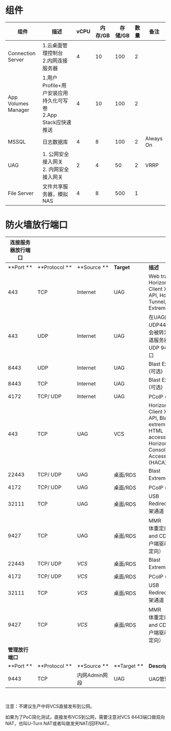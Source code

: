 # 组件
|**组件**|**描述**|**vCPU**|**内存/GB**|**存储/GB**|**数量**|**备注**|
| ----- | ----- | ----- | ----- | ----- | ----- | ----- |
|Connection Server|1.云桌面管理控制台<br>2.内网连接服务器|4|10|100|2| |
|App Volumes Manager|1.用户Profile+用户安装应用持久化可写卷<br>2.App Stack应快速推送|4|10|100|2| |
|MSSQL|日志数据库|4|8|100|2|Always On|
|UAG|1\. 公网安全接入网关<br>2\. 内网安全接入网关|2|4|50|2|VRRP|
|File Server|文件共享服务器，模拟NAS|4|8|500|1| |



# 防火墙放行端口
|**连接服务器放行端口**| | | | |
| ----- | ----- | ----- | ----- | ----- |
|**Port **|**Protocol **|**Source **|**Target**|**描述**|
|443 |TCP |Internet |UAG|Web traffic, Horizon Client XML - API, Horizon Tunnel,  Blast Extreme |
|443 |UDP |Internet |UAG|在UAG内部，UDP443端口会被转发到隧道服务器的UDP 9443端口|
|8443 |UDP |Internet |UAG|Blast Extreme (可选) |
|8443 |TCP |Internet |UAG|Blast Extreme (可选) |
|4172 |TCP/ UDP |Internet |UAG|PCoIP (可选) |
|443 |TCP |UAG|VCS|Horizon Client XML-API, Blast extreme HTML access, Horizon Air Console Access (HACA) |
|22443|TCP/ UDP |UAG|桌面/RDS |Blast Extreme 协议|
|4172 |TCP/ UDP |UAG|桌面/RDS |PCoIP (可选) |
|32111|TCP |UAG|桌面/RDS |USB Redirection 框架通道|
|9427 |TCP |UAG|桌面/RDS |MMR （多媒体重定向）and CDR （客户端驱动器重定向）|
|22443|TCP/ UDP |*VCS*|桌面/RDS |Blast Extreme 协议|
|4172 |TCP/ UDP |*VCS*|桌面/RDS |PCoIP (可选) |
|32111|TCP |*VCS*|桌面/RDS |USB Redirection 框架通道|
|9427 |TCP |*VCS*|桌面/RDS |MMR （多媒体重定向）and CDR （客户端驱动器重定向）|
|**管理放行端口**| | | | |
|**Port **|**Protocol **|**Source **|**Target **|**Description**|
|9443 |TCP |内网Admin网段|UAG|UAG管理接口|

 

注意：不建议生产中将VCS直接发布到公网。

如果为了PoC简化测试，直接发布VCS到公网，需要注意对VCS 8443端口做双向NAT，也叫U-Turn NAT或者叫做发夹NAT/回环NAT。

